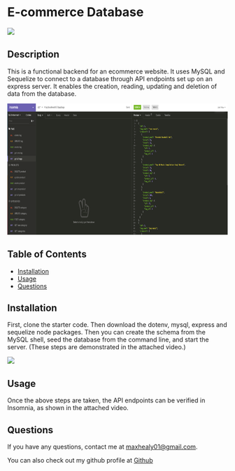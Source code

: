 # E-commerce Database

<img src = "https://img.shields.io/badge/License--red">

## Description

This is a functional backend for an ecommerce website. It uses MySQL and Sequelize to connect to a database through API endpoints set up on an express server. It enables the creation, reading, updating and deletion of data from the database.

<img src = "/assets/insomniascreenshot.png" height = 300px>


## Table of Contents

* [Installation](#installation)<br>
* [Usage](#usage)<br>
* [Questions](#questions)

## Installation

First, clone the starter code. Then download the dotenv, mysql, express and sequelize node packages. Then you can create the schema from the MySQL shell, seed the database from the command line, and start the server. (These steps are demonstrated in the attached video.)

<img src ='/assets/demonstration.gif'>

## Usage

Once the above steps are taken, the API endpoints can be verified in Insomnia, as shown in the attached video.


## Questions

If you have any questions, contact me at <maxhealy01@gmail.com>.

You can also check out my github profile at [Github](https://github.com/maxhealy01)
